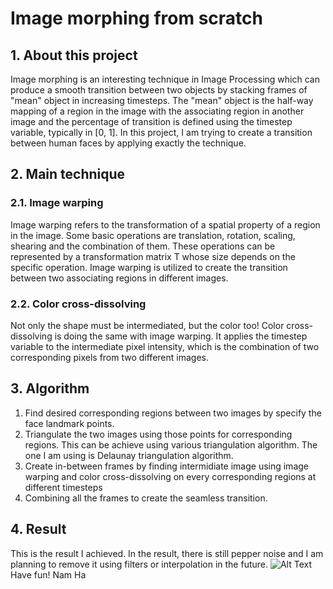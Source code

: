 # Image morphing from scratch
## 1. About this project
Image morphing is an interesting technique in Image Processing which can produce a smooth transition between two objects by stacking frames of "mean" object in increasing timesteps. The "mean" object is the half-way mapping of a region in the image with the associating region in another image and the percentage of transition is defined using the timestep variable, typically in [0, 1]. In this project, I am trying to create a transition between human faces by applying exactly the technique.
## 2. Main technique
### 2.1. Image warping
Image warping refers to the transformation of a spatial property of a region in the image. Some basic operations are translation, rotation, scaling, shearing and the combination of them. These operations can be represented by a transformation matrix T whose size depends on the specific operation. Image warping is utilized to create the transition between two associating regions in different images.
### 2.2. Color cross-dissolving
Not only the shape must be intermediated, but the color too! Color cross-dissolving is doing the same with image warping. It applies the timestep variable to the intermediate pixel intensity, which is the combination of two corresponding pixels from two different images.
## 3. Algorithm
1. Find desired corresponding regions between two images by specify the face landmark points.
2. Triangulate the two images using those points for corresponding regions. This can be achieve using various triangulation algorithm. The one I am using is Delaunay triangulation algorithm.
3. Create in-between frames by finding intermidiate image using image warping and color cross-dissolving on every corresponding regions at different timesteps
4. Combining all the frames to create the seamless transition.
## 4. Result
This is the result I achieved. In the result, there is still pepper noise and I am planning to remove it using filters or interpolation in the future.
![Alt Text](result.gif)
Have fun!
Nam Ha
